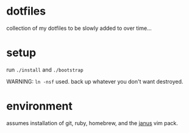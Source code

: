 # dotfiles

collection of my dotfiles to be slowly added to over time...

# setup

run `./install` and `./bootstrap`

WARNING: `ln -nsf` used. back up whatever you don't want destroyed.


# environment

assumes installation of git, ruby, homebrew, and the [janus](https://github.com/carlhuda/janus) vim pack.
